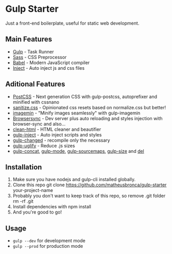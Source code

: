 # Gulp Starter
Just a front-end boilerplate, useful for static web development.

## Main Features
- [Gulp](https://gulpjs.com/) - Task Runner
- [Sass](https://sass-lang.com/) - CSS Preprocessor
- [Babel](https://babeljs.io/) - Modern JavaScript compiler
- [Inject](https://www.npmjs.com/package/gulp-inject) - Auto inject js and css files

## Aditional Features
- [PostCSS](https://postcss.org/) - Next generation CSS with gulp-postcss, autoprefixer and minified with cssnano
- [sanitize.css](https://github.com/csstools/sanitize.css) - Opinionated css resets based on normalize.css but better!
- [imagemin](https://github.com/imagemin/imagemin) - "Minify images seamlessly" with gulp-imagemin
- [Browsersync](https://www.browsersync.io/) - Dev server plus auto reloading and styles injection with browser-sync and also...
- [clean-html](https://www.npmjs.com/package/clean-html) - HTML cleaner and beautifier
- [gulp-inject](https://www.npmjs.com/package/gulp-inject) - Auto inject scripts and styles
- [gulp-changed](https://www.npmjs.com/package/gulp-changed) - recompile only the necessary
- [gulp-uglify](https://www.npmjs.com/package/gulp-uglify) - Reduce .js sizes
- [gulp-concat](https://www.npmjs.com/package/gulp-concat), [gulp-mode](https://www.npmjs.com/package/gulp-mode), [gulp-sourcemaps](https://www.npmjs.com/package/gulp-sourcemaps), [gulp-size](https://www.npmjs.com/package/gulp-size) and [del](https://www.npmjs.com/package/del)

## Installation
1. Make sure you have nodejs and gulp-cli installed globally.
2. Clone this repo git clone https://github.com/matheusbronca/gulp-starter your-project-name
3. Probably you don't want to keep track of this repo, so remove .git folder rm -rf .git
4. Install dependencies with npm install
5. And you're good to go!

## Usage
- ```gulp --dev``` for development mode
- ```gulp --prod``` for production mode
